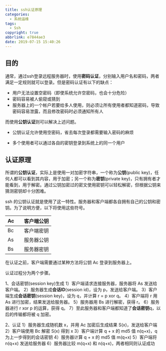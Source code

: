 ```yaml
---
title: ssh认证原理
categories:
  - 系统运维
tags:
  - Ssh
copyright: true
abbrlink: e7844ae3
date: 2019-07-15 15:40:26
---
```


## 目的

通常，通过ssh登录远程服务器时，使用**密码认证**，分别输入用户名和密码，两者满足一定规则就可以登录。但是密码认证有以下的缺点：

- 用户无法设置空密码（即使系统允许空密码，也会十分危险）
- 密码容易被人偷窥或猜到
- 服务器上的一个帐户若要给多人使用，则必须让所有使用者都知道密码，导致密码容易泄露，而且修改密码时必须通知所有人

而使用**公钥认证**则可以解决上述问题。

- 公钥认证允许使用空密码，省去每次登录都需要输入密码的麻烦

- 多个使用者可以通过各自的密钥登录到系统上的同一个用户

  

<!--more-->

## 认证原理

所谓的**公钥认证**，实际上是使用一对加密字符串，一个称为**公钥**(public key)，任何人都可以看到其内容，用于加密；另一个称为**密钥**(private key)，只有拥有者才能看到，用于解密。通过公钥加密过的密文使用密钥可以轻松解密，但根据公钥来猜测密钥却十分困难。

ssh 的公钥认证就是使用了这一特性。服务器和客户端都各自拥有自己的公钥和密钥。为了说明方便，以下将使用这些符号。

| Ac   |      | 客户端公钥 |
| ---- | ---- | ---------- |
| Bc   |      | 客户端密钥 |
| As   |      | 服务器公钥 |
| Bs   |      | 服务器密钥 |

在认证之前，客户端需要通过某种方法将公钥 Ac 登录到服务器上。

认证过程分为两个步骤。

1、会话密钥(session key)生成
     1）客户端请求连接服务器，服务器将 As 发送给客户端。
     2）服务器生成**会话ID**(session id)，设为 p，发送给客户端。
     3）客户端生成**会话密钥**(session key)，设为 q，并计算 r = p xor q。
     4）客户端将 r 用 As 进行加密，结果发送给服务器。
     5）服务器用 Bs 进行解密，获得 r。
     6）服务器进行 r xor p 的运算，获得 q。
     7）至此服务器和客户端都知道了**会话密钥**q，以后的传输都将被 q 加密。

2、认证
     1）服务器生成随机数 x，并用 Ac 加密后生成结果 S(x)，发送给客户端
     2）客户端使用 Bc 解密 S(x) 得到 x
     3）客户端计算 q + x 的 md5 值 n(q+x)，q为上一步得到的会话密钥
     4）服务器计算 q + x 的 md5 值 m(q+x)
     5）客户端将 n(q+x) 发送给服务器
     6）服务器比较 m(q+x) 和 n(q+x)，两者相同则认证成功